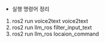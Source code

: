- 실행 명령어 정리

1. ros2 run voice2text voice2text   
2. ros2 run llm_ros filter_input_text
3. ros2 run llm_ros locaion_command